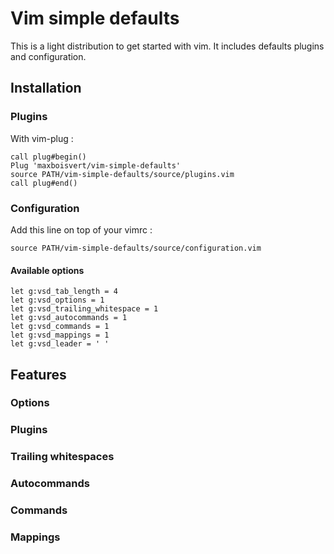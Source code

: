 # Vim simple defaults

This is a light distribution to get started with vim. It includes defaults plugins and configuration.

## Installation

### Plugins

With vim-plug :
```
call plug#begin()
Plug 'maxboisvert/vim-simple-defaults'
source PATH/vim-simple-defaults/source/plugins.vim
call plug#end()
```

### Configuration
Add this line on top of your vimrc :

```
source PATH/vim-simple-defaults/source/configuration.vim

```

#### Available options
```
let g:vsd_tab_length = 4
let g:vsd_options = 1
let g:vsd_trailing_whitespace = 1
let g:vsd_autocommands = 1
let g:vsd_commands = 1
let g:vsd_mappings = 1
let g:vsd_leader = ' '
```

## Features

### Options

### Plugins

### Trailing whitespaces

### Autocommands

### Commands

### Mappings
